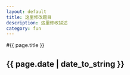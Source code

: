 ```yaml
---
layout: default
title: 这里修改题目
description: 这里修改描述
category: fun
---
```



#{{ page.title }}
## {{ page.date | date_to_string }}